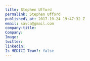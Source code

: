 ```yaml
---
title: Stephen Ufford
permalink: Stephen Ufford
published\_at: 2017-10-24 19:47:32 Z
email: savca@gmail.com
company-title: 
Company: 
Image: 
twitter: 
linkedin: 
Is MEDICI Team?: false
---
```


